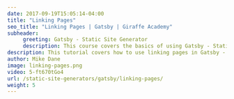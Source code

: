 ```yaml
---
date: 2017-09-19T15:05:14-04:00
title: "Linking Pages"
seo_title: "Linking Pages | Gatsby | Giraffe Academy"
subheader:
     greeting: Gatsby - Static Site Generator
     description: This course covers the basics of using Gatsby - Static Site Generator. Work your way through the videos and we'll teach you everything you need to know to create a professional and scalable website or blog!
description: This tutorial covers how to use linking pages in Gatsby -  Static Site Generator.
author: Mike Dane
image: linking-pages.png
video: 5-ft670tGo4
url: /static-site-generators/gatsby/linking-pages/
weight: 5
---
```

